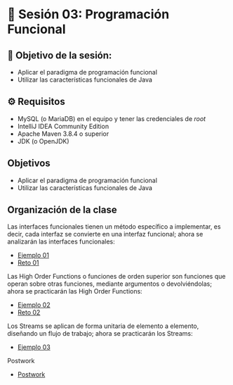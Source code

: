 
# :wave: Sesión 03: Programación Funcional

## 🎯  Objetivo de la sesión:

- Aplicar el paradigma de programación funcional
- Utilizar las características funcionales de Java

## ⚙ Requisitos

- MySQL (o MariaDB) en el equipo y tener las credenciales de _root_
- IntelliJ IDEA Community Edition
- Apache Maven 3.8.4 o superior
- JDK (o OpenJDK)

## Objetivos 

- Aplicar el paradigma de programación funcional
- Utilizar las características funcionales de Java

## Organización de la clase

Las interfaces funcionales tienen un método específico a implementar, es decir, cada interfaz se convierte en una interfaz funcional; ahora se analizarán las interfaces funcionales:

- [Ejemplo 01](./Ejemplo-01/Readme.md)
- [Reto 01](./Reto-01/Readme.md)

Las High Order Functions o funciones de orden superior son funciones que operan sobre otras funciones, mediante argumentos o devolviéndolas; ahora se practicarán las High Order Functions:

- [Ejemplo 02](./Ejemplo-02/Readme.md)
- [Reto 02](./Reto-02/Readme.md)

Los Streams se aplican de forma unitaria de elemento a elemento, diseñando un flujo de trabajo; ahora se practicarán los Streams:

- [Ejemplo 03](./Ejemplo-03/Readme.md)

Postwork

- [Postwork](./Postwork/Readme.md)
